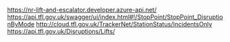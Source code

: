 https://nr-lift-and-escalator.developer.azure-api.net/
https://api.tfl.gov.uk/swagger/ui/index.html#!/StopPoint/StopPoint_DisruptionByMode
http://cloud.tfl.gov.uk/TrackerNet/StationStatus/IncidentsOnly
https://api.tfl.gov.uk/Disruptions/Lifts/